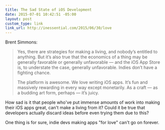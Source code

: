 ```yaml
---
title: The Sad State of iOS Development
date: 2015-07-01 10:42:51 -05:00
layout: post
custom_type: link
link_url: http://inessential.com/2015/06/30/love
---
```


Brent Simmons:

> Yes, there are strategies for making a living, and nobody’s entitled to anything. But it’s also true that the economics of a thing may be generally favorable or generally unfavorable — and the iOS App Store is, to understate the case, generally unfavorable. Indies don’t have a fighting chance.
>
> The platform is awesome. We love writing iOS apps. It’s fun and massively rewarding in every way except monetarily. As a craft — as a budding art form, perhaps — it’s juicy.

How sad is it that people who've put immense amounts of work into making their iOS apps great, can't make a living from it? Could it be true that developers actually discard ideas before even trying them due to this?

One thing is for sure, indie devs making apps "for love" can't go on forever.
